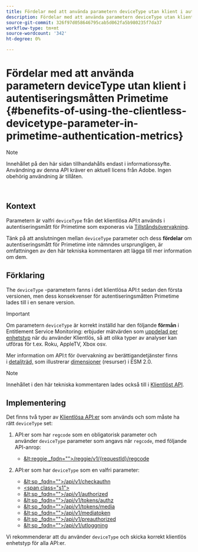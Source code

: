 ```yaml
---
title: Fördelar med att använda parametern deviceType utan klient i autentiseringsmåtten Primetime
description: Fördelar med att använda parametern deviceType utan klient i autentiseringsmåtten Primetime
source-git-commit: 326f97d058646795cab5d062fa5b980235f7da37
workflow-type: tm+mt
source-wordcount: '342'
ht-degree: 0%

---
```



# Fördelar med att använda parametern deviceType utan klient i autentiseringsmåtten Primetime {#benefits-of-using-the-clientless-devicetype-parameter-in-primetime-authentication-metrics}

>[!NOTE]
>
>Innehållet på den här sidan tillhandahålls endast i informationssyfte. Användning av denna API kräver en aktuell licens från Adobe. Ingen obehörig användning är tillåten.

</br>

## Kontext

Parametern är valfri `deviceType` från det klientlösa API:t används i autentiseringsmått för Primetime som exponeras via [Tillståndsövervakning](/help/authentication/entitlement-service-monitoring-overview.md).

Tänk på att anslutningen mellan `deviceType` parameter och dess **fördelar** om autentiseringsmått för Primetime inte nämndes ursprungligen, är omfattningen av den här tekniska kommentaren att lägga till mer information om dem.

## Förklaring

The `deviceType` -parametern fanns i det klientlösa API:t sedan den första versionen, men dess konsekvenser för autentiseringsmåtten Primetime lades till i en senare version.



>[!IMPORTANT]
>
>Om parametern `deviceType` är korrekt inställd har den följande **förmån** i Entitlement Service Monitoring: erbjuder mätvärden som [uppdelad per enhetstyp](/help/authentication/entitlement-service-monitoring-overview.md#clientless_device_type) när du använder Klientlös, så att olika typer av analyser kan utföras för t.ex. Roku, AppleTV, Xbox osv.


Mer information om API:t för övervakning av berättigandetjänster finns i [detaljträd,](/help/authentication/entitlement-service-monitoring-api.md#drill-down_tree) som illustrerar [dimensioner](/help/authentication/entitlement-service-monitoring-overview.md#esm_dimensions) (resurser) i ESM 2.0.

>[!NOTE]
>
>Innehållet i den här tekniska kommentaren lades också till i [Klientlöst API](#clientless_device_type).




## Implementering

Det finns två typer av [Klientlösa API:er](#web_srvs_summary) som används och som måste ha rätt `deviceType` set:

1. API:er som har `regcode` som en obligatorisk parameter och använder `deviceType` parameter som angavs när `regcode`, med följande API-anrop:
   - [\&lt;reggie _fqdn=&quot;&quot;>/reggie/v1/{requestId}/regcode](#reg_serv)

1. API:er som har `deviceType` som en valfri parameter:
   - [\&lt;sp _fqdn=&quot;&quot;>/api/v1/checkauthn](#check_authn_token)
   - [&lt;span class=&quot;s1&quot;>](#retrieve_authn_token)
   - [\&lt;sp _fqdn=&quot;&quot;>/api/v1/authorized](#init_authz)
   - [\&lt;sp _fqdn=&quot;&quot;>/api/v1/tokens/authz](#retrieve_authz_token)
   - [\&lt;sp _fqdn=&quot;&quot;>/api/v1/tokens/media](#short_media)
   - [\&lt;sp _fqdn=&quot;&quot;>/api/v1/mediatoken](#short_media)
   - [\&lt;sp _fqdn=&quot;&quot;>/api/v1/preauthorized](#PreAuthZ_Resources)
   - [\&lt;sp _fqdn=&quot;&quot;>/api/v1/utloggning](#init_logout)

Vi rekommenderar att du använder `deviceType` och skicka korrekt klientlös enhetstyp för alla API:er.


